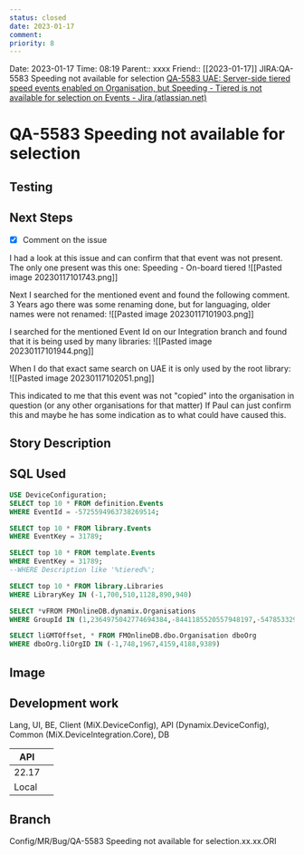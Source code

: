 ```yaml
---
status: closed
date: 2023-01-17
comment: 
priority: 8
---
```


Date: 2023-01-17 Time: 08:19
Parent:: xxxx
Friend:: [[2023-01-17]]
JIRA:QA-5583 Speeding not available for selection
[QA-5583 UAE: Server-side tiered speed events enabled on Organisation, but Speeding - Tiered is not available for selection on Events - Jira (atlassian.net)](https://csojiramixtelematics.atlassian.net/browse/QA-5583)

# QA-5583 Speeding not available for selection

## Testing

## Next Steps

- [x] Comment on the issue

I had a look at this issue and can confirm that that event was not present. The only one present was this one: Speeding - On-board tiered
![[Pasted image 20230117101743.png]]

Next I searched for the mentioned event and found the following comment. 3 Years ago there was some renaming done, but for languaging, older names were not renamed:
![[Pasted image 20230117101903.png]]

I searched for the mentioned Event Id on our Integration branch and found that it is being used by many libraries:
![[Pasted image 20230117101944.png]]

When I do that exact same search on UAE it is only used by the root library:
![[Pasted image 20230117102051.png]]

This indicated to me that this event was not "copied" into the organisation in question (or any other organisations for that matter)
If Paul can just confirm this and maybe he has some indication as to what could have caused this.



## Story Description

## SQL Used

```sql
USE DeviceConfiguration;
SELECT top 10 * FROM definition.Events
WHERE EventId = -5725594963738269514;

SELECT top 10 * FROM library.Events
WHERE EventKey = 31789;

SELECT top 10 * FROM template.Events
WHERE EventKey = 31789;
--WHERE Description like '%tiered%';

SELECT top 10 * FROM library.Libraries
WHERE LibraryKey IN (-1,700,510,1128,890,940)

SELECT *vFROM FMOnlineDB.dynamix.Organisations
WHERE GroupId IN (1,2364975042774694384,-8441185520557948197,-5478533298789189557,-5070807911028103534,-7912776881831891863)

SELECT liGMTOffset, * FROM FMOnlineDB.dbo.Organisation dboOrg
WHERE dboOrg.liOrgID IN (-1,748,1967,4159,4188,9389)
```

## Image

## Development work

Lang, UI, BE, Client (MiX.DeviceConfig), API (Dynamix.DeviceConfig), Common (MiX.DeviceIntegration.Core), DB

| API   |     |
| ----- | --- |
| 22.17 |     |
| Local |     |

## Branch
Config/MR/Bug/QA-5583 Speeding not available for selection.xx.xx.ORI
